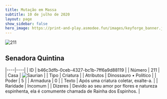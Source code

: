 ```yaml
---
title: Mutação em Massa
subtitle: 10 de julho de 2020
layout: page
show_sidebar: false
hero_image: https://print-and-play.asmodee.fun/images/keyforge_banner.jpg
---
```


![211](https://cdn.keyforgegame.com/media/card_front/pt/479_211_V43QR4XQXW2J_pt.png)

## Senadora Quintina

|----|----|
| ID | b46c3dfb-0ceb-4327-bc1b-7ff6a9d88119 |
| Número | 211 |
| Casa | ![Saurian](https://archonarcana.com/images/thumb/9/9e/Saurian_P.png/22px-Saurian_P.png "Sauro") |
| Tipo | Criatura |
| Atributos | Dinossauro • Político |
| Poder | 5 |
| Armadura | 0 |
| Texto | Após uma criatura coletar, exalte-a. |
| Raridade | Incomum |
| Dizeres | Devido ao seu amor por flores e natureza espinhenta, ela é comumente chamada  de Rainha dos Espinhos. |

